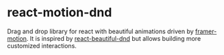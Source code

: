 # react-motion-dnd

Drag and drop library for react with beautiful animations driven by
[framer-motion](https://github.com/framer/motion). It is inspired by
[react-beautiful-dnd](https://github.com/atlassian/react-beautiful-dnd)
but allows building more customized interactions.
